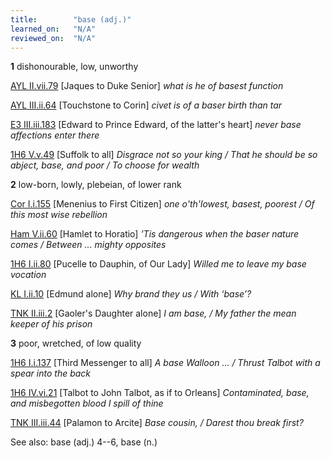 ```yaml
---
title:        "base (adj.)"
learned_on:   "N/A"
reviewed_on:  "N/A"
---
```


**1** dishonourable, low, unworthy

[AYL II.vii.79](https://www.shakespeareswords.com/Public/Play.aspx?Act=2&Scene=7&WorkId=26#205888) \[Jaques to Duke Senior\] *what is he of basest function*

[AYL III.ii.64](https://www.shakespeareswords.com/Public/Play.aspx?Act=3&Scene=2&WorkId=26#206153) \[Touchstone to Corin\] *civet is of a baser birth than tar*

[E3 III.iii.183](https://www.shakespeareswords.com/Public/Play.aspx?Act=3&Scene=3&WorkId=14#164244) \[Edward to Prince Edward, of the latter's heart\] *never base affections enter there*

[1H6 V.v.49](https://www.shakespeareswords.com/Public/Play.aspx?Act=5&Scene=5&WorkId=25#204463) \[Suffolk to all\] *Disgrace not so your king / That he should be so abject, base, and poor / To choose for wealth*

**2** low-born, lowly, plebeian, of lower rank

[Cor I.i.155](https://www.shakespeareswords.com/Public/Play.aspx?Act=1&Scene=1&WorkId=3#120517) \[Menenius to First Citizen\] *one o'th'lowest, basest, poorest / Of this most wise rebellion*

[Ham V.ii.60](https://www.shakespeareswords.com/Public/Play.aspx?Act=5&Scene=2&WorkId=2#119763) \[Hamlet to Horatio\] *’Tis dangerous when the baser nature comes / Between ... mighty opposites*

[1H6 I.ii.80](https://www.shakespeareswords.com/Public/Play.aspx?Act=1&Scene=2&WorkId=25#201201) \[Pucelle to Dauphin, of Our Lady\] *Willed me to leave my base vocation*

[KL I.ii.10](https://www.shakespeareswords.com/Public/Play.aspx?Act=1&Scene=2&WorkId=11#151710) \[Edmund alone\] *Why brand they us / With ‘base’?*

[TNK II.iii.2](https://www.shakespeareswords.com/Public/Play.aspx?Act=2&Scene=3&WorkId=37#250417) \[Gaoler's Daughter alone\] *I am base, / My father the mean keeper of his prison*

**3** poor, wretched, of low quality

[1H6 I.i.137](https://www.shakespeareswords.com/Public/Play.aspx?Act=1&Scene=1&WorkId=25#201038) \[Third Messenger to all\] *A base Walloon ... / Thrust Talbot with a spear into the back*

[1H6 IV.vi.21](https://www.shakespeareswords.com/Public/Play.aspx?Act=4&Scene=6&WorkId=25#203590) \[Talbot to John Talbot, as if to Orleans\] *Contaminated, base, and misbegotten blood I spill of thine*

[TNK III.iii.44](https://www.shakespeareswords.com/Public/Play.aspx?Act=3&Scene=3&WorkId=37#250939) \[Palamon to Arcite\] *Base cousin, / Darest thou break first?*

See also: base (adj.) 4--6, base (n.)

